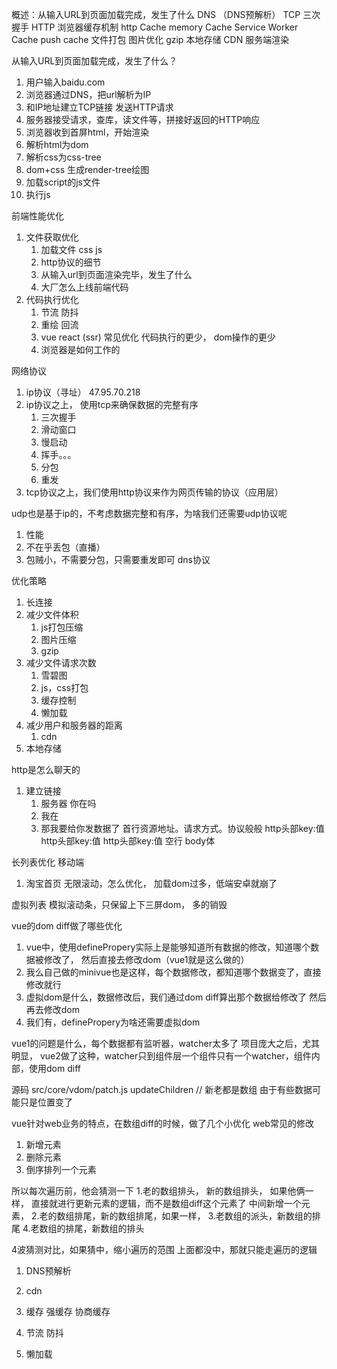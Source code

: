 概述：从输入URL到页面加载完成，发生了什么
DNS （DNS预解析）
TCP
三次握手
HTTP
浏览器缓存机制
http Cache
memory Cache
Service Worker Cache
push cache
文件打包
图片优化
gzip
本地存储
CDN
服务端渲染

从输入URL到页面加载完成，发生了什么？

1. 用户输入baidu.com
2. 浏览器通过DNS，把url解析为IP
3. 和IP地址建立TCP链接 发送HTTP请求
4. 服务器接受请求，查库，读文件等，拼接好返回的HTTP响应
5. 浏览器收到首屏html，开始渲染
6. 解析html为dom
7. 解析css为css-tree
8. dom+css 生成render-tree绘图
9. 加载script的js文件
10. 执行js




前端性能优化
1. 文件获取优化
    1. 加载文件 css js
    2. http协议的细节
    3. 从输入url到页面渲染完毕，发生了什么
    4. 大厂怎么上线前端代码
2. 代码执行优化
    1. 节流 防抖
    2. 重绘 回流
    3. vue react (ssr) 常见优化 代码执行的更少， dom操作的更少
    4. 浏览器是如何工作的





网络协议
1.  ip协议（寻址） 47.95.70.218
2.  ip协议之上， 使用tcp来确保数据的完整有序
    1.  三次握手
    2.  滑动窗口
    3.  慢启动
    4.  挥手。。。
    5.  分包
    6.  重发
3. tcp协议之上，我们使用http协议来作为网页传输的协议（应用层）

udp也是基于ip的，不考虑数据完整和有序，为啥我们还需要udp协议呢
1.  性能
2.  不在乎丢包（直播）
3.  包贼小，不需要分包，只需要重发即可 dns协议


优化策略
1.  长连接
2.  减少文件体积
    1.  js打包压缩
    2.  图片压缩
    3.  gzip
3.  减少文件请求次数
    1. 雪碧图
    2. js，css打包
    3. 缓存控制
    4. 懒加载
4.  减少用户和服务器的距离
    1. cdn
5.  本地存储

http是怎么聊天的
1. 建立链接
    1. 服务器 你在吗
    2. 我在
    3. 那我要给你发数据了
首行资源地址。请求方式。协议般般
http头部key:值
http头部key:值
http头部key:值
空行
body体



长列表优化 移动端
1. 淘宝首页 无限滚动，怎么优化， 加载dom过多，低端安卓就崩了

虚拟列表 模拟滚动条，只保留上下三屏dom， 多的销毁


vue的dom diff做了哪些优化
1. vue中，使用definePropery实际上是能够知道所有数据的修改，知道哪个数据被修改了，
    然后直接去修改dom（vue1就是这么做的）
2. 我么自己做的minivue也是这样，每个数据修改，都知道哪个数据变了，直接修改就行
3. 虚拟dom是什么，数据修改后，我们通过dom diff算出那个数据给修改了 然后再去修改dom
4. 我们有，definePropery为啥还需要虚拟dom



vue1的问题是什么，每个数据都有监听器，watcher太多了 项目庞大之后，尤其明显，
vue2做了这种，watcher只到组件层一个组件只有一个watcher，组件内部，使用dom diff

源码  src/core/vdom/patch.js
updateChildren
// 新老都是数组 由于有些数据可能只是位置变了

vue针对web业务的特点，在数组diff的时候，做了几个小优化
web常见的修改
1. 新增元素
2. 删除元素
3. 倒序排列一个元素

所以每次遍历前，他会猜测一下
1.老的数组排头， 新的数组排头， 如果他俩一样， 直接就进行更新元素的逻辑，而不是数组diff这个元素了
 中间新增一个元素，
2.老的数组排尾，新的数组排尾，如果一样，
3.老数组的派头，新数组的排尾
4.老数组的排尾，新数组的排头

4波猜测对比，如果猜中，缩小遍历的范围
上面都没中，那就只能走遍历的逻辑




1. DNS预解析
<meta http-equiv="x-dns-prefetch-control" content="on" />
<link rel="dns-prefetch" href="//img.alicdn.com">


2. cdn

3. 缓存
强缓存 协商缓存

4. 节流 防抖

5. 懒加载
